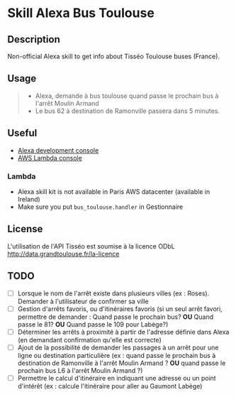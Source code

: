# Skill Alexa Bus Toulouse

## Description

Non-official Alexa skill to get info about Tisséo Toulouse buses (France).

## Usage

> - Alexa, demande à bus toulouse quand passe le prochain bus à l'arrêt Moulin Armand
> - Le bus 62 à destination de Ramonville passera dans 5 minutes.

## Useful

- [Alexa development console](https://developer.amazon.com/alexa/console/ask)
- [AWS Lambda console](https://eu-west-1.console.aws.amazon.com/lambda/home?region=eu-west-1)

### Lambda 

- Alexa skill kit is not available in Paris AWS datacenter (available in Ireland)
- Make sure you put `bus_toulouse.handler` in Gestionnaire

## License

L'utilisation de l'API Tisséo est soumise à la licence ODbL <http://data.grandtoulouse.fr/la-licence>

## TODO

- [ ] Lorsque le nom de l'arrêt existe dans plusieurs villes (ex : Roses). Demander à l'utilisateur de confirmer sa ville
- [ ] Gestion d'arrêts favoris, ou d'itinéraires favoris (si un seul arrêt favori, permettre de demander : Quand passe le prochain bus? **OU** Quand passe le 81? **OU** Quand passe le 109 pour Labège?)
- [ ] Déterminer les arrêts à proximité à partir de l'adresse définie dans Alexa (en demandant confirmation qu'elle est correcte)
- [ ] Ajout de la possibilité de demander les passages à un arrêt pour une ligne ou destination particulière (ex : quand passe le prochain bus à destination de Ramonville à l'arrêt Moulin Armand ? **OU** quand passe le prochain bus L6 à l'arrêt Moulin Armand ?)
- [ ] Permettre le calcul d'itinéraire en indiquant une adresse ou un point d'intérêt (ex : calcule l'itinéraire pour aller au Gaumont Labège)